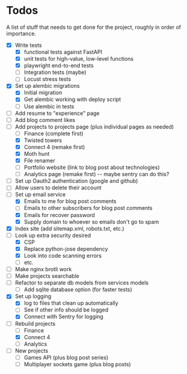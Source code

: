 # Todos

A list of stuff that needs to get done for the project, roughly in order of importance.

- [x] Write tests
  - [x] functional tests against FastAPI
  - [x] unit tests for high-value, low-level functions
  - [x] playwright end-to-end tests
  - [ ] Integration tests (maybe)
  - [ ] Locust stress tests
- [x] Set up alembic migrations
  - [x] Initial migration
  - [x] Get alembic working with deploy script
  - [ ] Use alembic in tests
- [ ] Add resume to "experience" page
- [ ] Add blog comment likes
- [ ] Add projects to projects page (plus individual pages as needed)
  - [ ] Finance (complete first)
  - [x] Twisted towers
  - [x] Connect 4 (remake first)
  - [x] Moth hunt
  - [x] File renamer
  - [ ] Portfolio website (link to blog post about technologies)
  - [ ] Analytics page (remake first) -- maybe sentry can do this?
- [ ] Set up Oauth2 authentication (google and github)
- [ ] Allow users to delete their account
- [ ] Set up email service
  - [x] Emails to me for blog post comments
  - [ ] Emails to other subscribers for blog post comments
  - [x] Emails for recover password
  - [x] Supply domain to whoever so emails don't go to spam
- [x] Index site (add sitemap.xml, robots.txt, etc.)
- [ ] Look up extra security desired
  - [x] CSP
  - [x] Replace python-jose dependency
  - [x] Look into code scanning errors
  - [ ] etc.
- [ ] Make nginx brotli work
- [ ] Make projects searchable
- [ ] Refactor to separate db models from services models
  - [ ] Add sqlite database option (for faster tests)
- [x] Set up logging
  - [x] log to files that clean up automatically
  - [ ] See if other info should be logged
  - [x] Connect with Sentry for logging
- [ ] Rebuild projects
  - [ ] Finance
  - [x] Connect 4
  - [ ] Analytics
- [ ] New projects
  - [ ] Games API (plus blog post series)
  - [ ] Multiplayer sockets game (plus blog posts)
